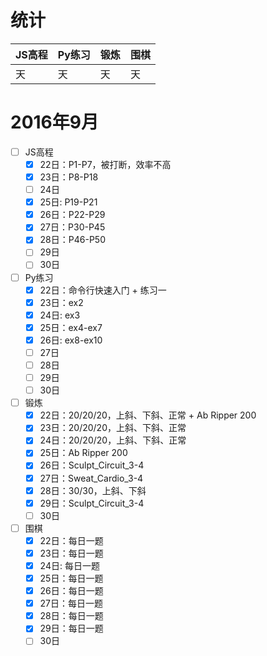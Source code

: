 # 统计

JS高程|Py练习|锻炼|围棋|
:-----|:-----|:---|:---|
天|天|天|天|

# 2016年9月
- [ ] JS高程
    - [x] 22日：P1-P7，被打断，效率不高
    - [x] 23日：P8-P18
    - [ ] 24日
    - [x] 25日: P19-P21
    - [x] 26日：P22-P29
    - [x] 27日：P30-P45
    - [x] 28日：P46-P50
    - [ ] 29日
    - [ ] 30日
- [ ] Py练习
    - [x] 22日：命令行快速入门 + 练习一
    - [x] 23日：ex2
    - [x] 24日: ex3
    - [x] 25日：ex4-ex7
    - [x] 26日: ex8-ex10
    - [ ] 27日
    - [ ] 28日
    - [ ] 29日
    - [ ] 30日
- [ ] 锻炼
    - [x] 22日：20/20/20，上斜、下斜、正常 + Ab Ripper 200
    - [x] 23日：20/20/20，上斜、下斜、正常
    - [x] 24日：20/20/20，上斜、下斜、正常
    - [x] 25日：Ab Ripper 200
    - [x] 26日：Sculpt_Circuit_3-4
    - [x] 27日：Sweat_Cardio_3-4
    - [x] 28日：30/30，上斜、下斜
    - [x] 29日：Sculpt_Circuit_3-4
    - [ ] 30日
- [ ] 围棋
    - [x] 22日：每日一题
    - [x] 23日：每日一题
    - [x] 24日: 每日一题
    - [x] 25日：每日一题
    - [x] 26日：每日一题
    - [x] 27日：每日一题
    - [x] 28日：每日一题
    - [x] 29日：每日一题
    - [ ] 30日